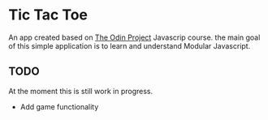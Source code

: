 # Tic Tac Toe

An app created based on [The Odin Project](https://www.theodinproject.com) Javascrip course.
the main goal of this simple application is to learn and understand Modular Javascript.

## TODO
At the moment this is still work in progress.

- Add game functionality